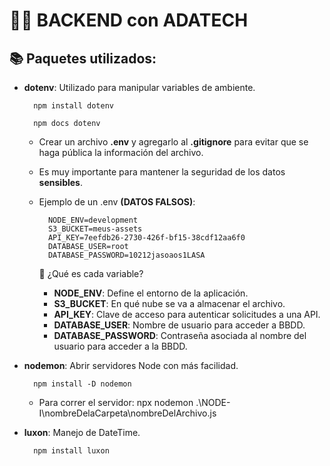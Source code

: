 # 👩‍💻 BACKEND con ADATECH

## 📚 Paquetes utilizados:

* __dotenv__: Utilizado para manipular variables de ambiente.

        npm install dotenv

        npm docs dotenv

    - Crear un archivo __.env__ y agregarlo al __.gitignore__ para evitar que se haga pública la información del archivo.
    - Es muy importante para mantener la seguridad de los datos __sensibles__.
    - Ejemplo de un .env __(DATOS FALSOS)__:

            NODE_ENV=development 
            S3_BUCKET=meus-assets
            API_KEY=7eefdb26-2730-426f-bf15-38cdf12aa6f0
            DATABASE_USER=root
            DATABASE_PASSWORD=10212jasoaos1LASA

        🔽 ¿Qué es cada variable?

        - __NODE_ENV__: Define el entorno de la aplicación.
        - __S3_BUCKET__: En qué nube se va a almacenar el archivo.
        - __API_KEY__: Clave de acceso para autenticar solicitudes a una API.
        - __DATABASE_USER__: Nombre de usuario para acceder a BBDD.
        - __DATABASE_PASSWORD__: Contraseña asociada al nombre del usuario para acceder a la BBDD.


* __nodemon__: Abrir servidores Node con más facilidad.

        npm install -D nodemon

    - Para correr el servidor:  npx nodemon .\NODE-I\nombreDelaCarpeta\nombreDelArchivo.js


* __luxon__: Manejo de DateTime.

        npm install luxon



